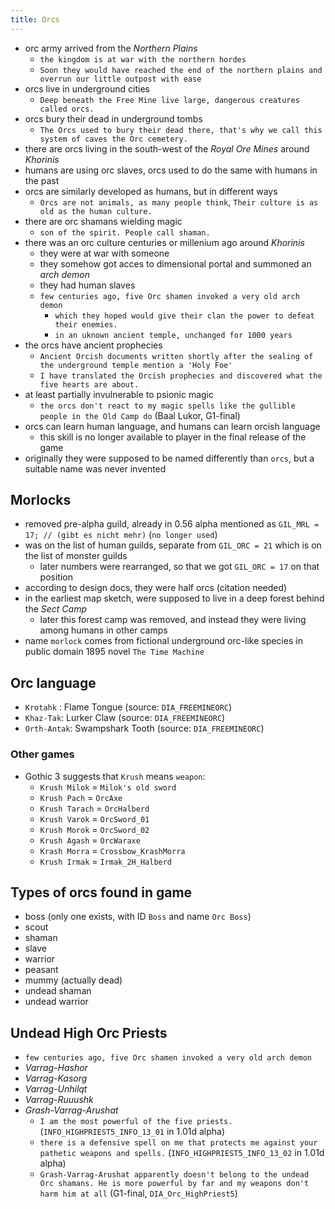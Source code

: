 ```yaml
---
title: Orcs
---
```


- orc army arrived from the _Northern Plains_
  - `the kingdom is at war with the northern hordes`
  - `Soon they would have reached the end of the northern plains and overrun our little outpost with ease`
- orcs live in underground cities
  - `Deep beneath the Free Mine live large, dangerous creatures called orcs.`
- orcs bury their dead in underground tombs
  - `The Orcs used to bury their dead there, that's why we call this system of caves the Orc cemetery.`
- there are orcs living in the south-west of the _Royal Ore Mines_ around _Khorinis_
- humans are using orc slaves, orcs used to do the same with humans in the past
- orcs are similarly developed as humans, but in different ways
  - `Orcs are not animals, as many people think`, `Their culture is as old as the human culture.`
- there are orc shamans wielding magic
  - `son of the spirit. People call shaman.`
- there was an orc culture centuries or millenium ago around _Khorinis_
  - they were at war with someone
  - they somehow got acces to dimensional portal and summoned an _arch demon_
  - they had human slaves
  - `few centuries ago, five Orc shamen invoked a very old arch demon`
    - `which they hoped would give their clan the power to defeat their enemies.`
    - `in an uknown ancient temple, unchanged for 1000 years`
- the orcs have ancient prophecies
  - `Ancient Orcish documents written shortly after the sealing of the underground temple mention a 'Holy Foe'`
  - `I have translated the Orcish prophecies and discovered what the five hearts are about.`
- at least partially invulnerable to psionic magic
  - `the orcs don't react to my magic spells like the gullible people in the Old Camp do` (Baal Lukor, G1-final)
- orcs can learn human language, and humans can learn orcish language
  - this skill is no longer available to player in the final release of the game
- originally they were supposed to be named differently than `orcs`, but a suitable name was never invented

## Morlocks
- removed pre-alpha guild, already in 0.56 alpha mentioned as `GIL_MRL = 17; // (gibt es nicht mehr)` (`no longer used`)
- was on the list of human guilds, separate from `GIL_ORC = 21` which is on the list of monster guilds
  - later numbers were rearranged, so that we got `GIL_ORC = 17` on that position
- according to design docs, they were half orcs (citation needed)
- in the earliest map sketch, were supposed to live in a deep forest behind the _Sect Camp_
  - later this forest camp was removed, and instead they were living among humans in other camps
- name `morlock` comes from fictional underground orc-like species in public domain 1895 novel `The Time Machine`

## Orc language
- `Krotahk` : Flame Tongue (source: `DIA_FREEMINEORC`)
- `Khaz-Tak`: Lurker Claw (source: `DIA_FREEMINEORC`)
- `Orth-Antak`: Swampshark Tooth (source: `DIA_FREEMINEORC`)

### Other games
- Gothic 3 suggests that `Krush` means `weapon`:
  - `Krush Milok` = `Milok's old sword`
  - `Krush Pach` = `OrcAxe`
  - `Krush Tarach` = `OrcHalberd`
  - `Krush Varok` = `OrcSword_01`
  - `Krush Morok` = `OrcSword_02`
  - `Krush Agash` = `OrcWaraxe`
  - `Krash Morra` = `Crossbow_KrashMorra`
  - `Krush Irmak` = `Irmak_2H_Halberd`

## Types of orcs found in game
- boss (only one exists, with ID `Boss` and name `Orc Boss`)
- scout
- shaman
- slave
- warrior
- peasant
- mummy (actually dead)
- undead shaman
- undead warrior

## Undead High Orc Priests
- `few centuries ago, five Orc shamen invoked a very old arch demon`
- _Varrag-Hashor_
- _Varrag-Kasorg_
- _Varrag-Unhilqt_
- _Varrag-Ruuushk_
- _Grash-Varrag-Arushat_
  - `I am the most powerful of the five priests.` (`INFO_HIGHPRIEST5_INFO_13_01` in 1.01d alpha)
  - `there is a defensive spell on me that protects me against your pathetic weapons and spells.` (`INFO_HIGHPRIEST5_INFO_13_02` in 1.01d alpha)
  - `Grash-Varrag-Arushat apparently doesn't belong to the undead Orc shamans. He is more powerful by far and my weapons don't harm him at all` (G1-final, `DIA_Orc_HighPriest5`)
